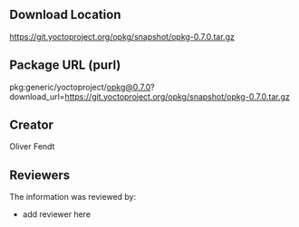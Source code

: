 ## Download Location

https://git.yoctoproject.org/opkg/snapshot/opkg-0.7.0.tar.gz

## Package URL (purl)

pkg:generic/yoctoproject/opkg@0.7.0?download_url=https://git.yoctoproject.org/opkg/snapshot/opkg-0.7.0.tar.gz

## Creator

Oliver Fendt

## Reviewers

The information was reviewed by:

* add reviewer here
